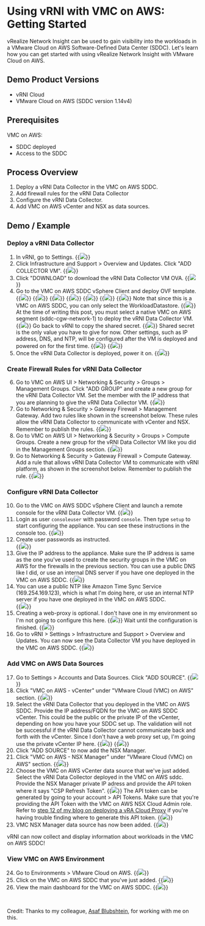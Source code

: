 # Using vRNI with VMC on AWS: Getting Started


vRealize Network Insight can be used to gain visibility into the workloads in a VMware Cloud on AWS Software-Defined Data Center (SDDC). Let's learn how you can get started with using vRealize Network Insight with VMware Cloud on AWS. 


## Demo Product Versions  
* vRNI Cloud
* VMware Cloud on AWS (SDDC version 1.14v4)


## Prerequisites
VMC on AWS:
* SDDC deployed
* Access to the SDDC

## Process Overview
1. Deploy a vRNI Data Collector in the VMC on AWS SDDC.
2. Add firewall rules for the vRNI Data Collector 
3. Configure the vRNI Data Collector.
4. Add VMC on AWS vCenter and NSX as data sources.  

## Demo / Example

### Deploy a vRNI Data Collector
1. In vRNI, go to Settings. 
{{<image src="step1.png" linked="true">}}
2. Click Infrastructure and Support > Overview and Updates. Click "ADD COLLECTOR VM".
{{<image src="step2.png" linked="true">}}
3. Click "DOWNLOAD" to download the vRNI Data Collector VM OVA.
{{<image src="step3.png" linked="true">}}
4. Go to the VMC on AWS SDDC vSphere Client and deploy OVF template.
{{<image src="step4-1.png" linked="true">}}
{{<image src="step4-2.png" linked="true">}}
{{<image src="step4-3.png" linked="true">}}
{{<image src="step4-4.png" linked="true">}}
{{<image src="step4-5.png" linked="true">}}
{{<image src="step4-6.png" linked="true">}}
{{<image src="step4-7.png" linked="true">}}
Note that since this is a VMC on AWS SDDC, you can only select the WorkloadDatastore.
{{<image src="step4-8.png" linked="true">}}
At the time of writing this post, you must select a native VMC on AWS segment (sddc-cgw-network-1) to deploy the vRNI Data Collector VM. 
{{<image src="step4-9.png" linked="true">}}
Go back to vRNI to copy the shared secret. 
{{<image src="step4-10.png" linked="true">}}
Shared secret is the only value you have to give for now. Other settings, such as IP address, DNS, and NTP, will be configured after the VM is deployed and powered on for the first time.
{{<image src="step4-11.png" linked="true">}}
{{<image src="step4-12.png" linked="true">}}
5. Once the vRNI Data Collector is deployed, power it on. 
{{<image src="step5.png" linked="true">}}

### Create Firewall Rules for vRNI Data Collector
6. Go to VMC on AWS UI > Networking & Security > Groups > Management Groups. Click "ADD GROUP" and create a new group for the vRNI Data Collector VM. Set the member with the IP address that you are planning to give the vRNI Data Collector VM. 
{{<image src="step6.png" linked="true">}}
7. Go to Networking & Security > Gateway Firewall > Management Gateway. Add two rules like shown in the screenshot below. These rules allow the vRNI Data Collector to communicate with vCenter and NSX. Remember to publish the rules. 
{{<image src="step7.png" linked="true">}}
8. Go to VMC on AWS UI > Networking & Security > Groups > Compute Groups. Create a new group for the vRNI Data Collector VM like you did in the Management Groups section.
{{<image src="step8.png" linked="true">}}
9. Go to Networking & Security > Gateway Firewall > Compute Gateway. Add a rule that allows vRNI Data Collector VM to communicate with vRNI platform, as shown in the screenshot below. Remember to publish the rule.
{{<image src="step9.png" linked="true">}}

### Configure vRNI Data Collector
10. Go to the VMC on AWS SDDC vSphere Client and launch a remote console for the vRNI Data Collector VM.
{{<image src="step10.png" linked="true">}}
11. Login as user `consoleuser` with password `console`. Then type `setup` to start configuring the appliance. You can see these instructions in the console too. 
{{<image src="step11.png" linked="true">}}
12. Create user passwords as instructed.  
{{<image src="step12.png" linked="true">}}
13. Give the IP address to the appliance. Make sure the IP address is same as the one you've used to create the security groups in the VMC on AWS for the firewalls in the previous section. You can use a public DNS like I did, or use an internal DNS server if you have one deployed in the VMC on AWS SDDC. 
{{<image src="step13.png" linked="true">}}
14. You can use a public NTP like Amazon Time Sync Service (169.254.169.123), which is what I'm doing here, or use an internal NTP server if you have one deployed in the VMC on AWS SDDC.  
{{<image src="step14.png" linked="true">}}
15. Creating a web-proxy is optional. I don't have one in my environment so I'm not going to configure this here. 
{{<image src="step15-1.png" linked="true">}}
Wait until the configuration is finished.
{{<image src="step15-2.png" linked="true">}}
16. Go to vRNI > Settings > Infrastructure and Support > Overview and Updates. You can now see the Data Collector VM you have deployed in the VMC on AWS SDDC.
{{<image src="step16.png" linked="true">}}

### Add VMC on AWS Data Sources
17. Go to Settings > Accounts and Data Sources. Click "ADD SOURCE". 
{{<image src="step17.png" linked="true">}}
18. Click "VMC on AWS - vCenter" under "VMware Cloud (VMC) on AWS" section.
{{<image src="step18.png" linked="true">}}
19. Select the vRNI Data Collector that you deployed in the VMC on AWS SDDC. Provide the IP address/FQDN for the VMC on AWS SDDC vCenter. This could be the public or the private IP of the vCenter, depending on how you have your SDDC set up. The validation will not be successful if the vRNI Data Collector cannot communicate back and forth with the vCenter. Since I don't have a web proxy set up, I'm going use the private vCenter IP here. 
{{<image src="step19-1.png" linked="true">}}
{{<image src="step19-2.png" linked="true">}}
20. Click "ADD SOURCE" to now add the NSX Manager. 
21. Click "VMC on AWS - NSX Manager" under "VMware Cloud (VMC) on AWS" section.
{{<image src="step21.png" linked="true">}}
22. Choose the VMC on AWS vCenter data source that we've just added. Select the vRNI Data Collector deployed in the VMC on AWS sddc. Provide the NSX Manager private IP adress and provide the API token where it says "CSP Refresh Token". 
{{<image src="step22-1.png" linked="true">}}
The API token can be generated by going to your account > API Tokens. Make sure that you're providing the API Token with the VMC on AWS NSX Cloud Admin role. Refer to [step 12 of my blog on deploying a vRA Cloud Proxy][vRA-cloud-proxy-link] if you're having trouble finding where to generate this API token.
{{<image src="step22-2.png" linked="true">}}
23. VMC NSX Manager data source has now been added. 
{{<image src="step23.png" linked="true">}}

vRNI can now collect and display information about workloads in the VMC on AWS SDDC!

### View VMC on AWS Environment
24. Go to Environments > VMware Cloud on AWS.
{{<image src="step24.png" linked="true">}}
25. Click on the VMC on AWS SDDC that you've just added. 
{{<image src="step25.png" linked="true">}}
26. View the main dashboard for the VMC on AWS SDDC. 
{{<image src="step26.png" linked="true">}}

<br>

Credit: Thanks to my colleague, [Asaf Blubshtein][ab-blog-link], for working with me on this.

[ab-blog-link]: https://softwaredefinedcoffee.com/ 
[vRA-cloud-proxy-link]: https://288clouds.com/2021-07-23-vrac-proxy-in-vmc.html
